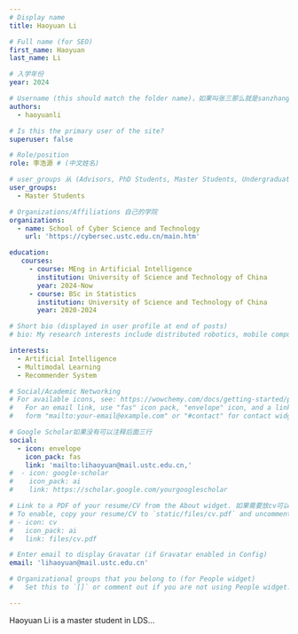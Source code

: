 ```yaml
---
# Display name
title: Haoyuan Li

# Full name (for SEO)
first_name: Haoyuan
last_name: Li

# 入学年份
year: 2024

# Username (this should match the folder name)，如果叫张三那么就是sanzhang
authors:
  - haoyuanli

# Is this the primary user of the site? 
superuser: false

# Role/position 
role: 李浩源 # (中文姓名)

# user_groups 从 (Advisors, PhD Students, Master Students, Undergraduate) 从这四个里面选
user_groups:
  - Master Students

# Organizations/Affiliations 自己的学院
organizations:
  - name: School of Cyber Science and Technology
    url: 'https://cybersec.ustc.edu.cn/main.htm'

education:
   courses:
     - course: MEng in Artificial Intelligence
       institution: University of Science and Technology of China
       year: 2024-Now
     - course: BSc in Statistics
       institution: University of Science and Technology of China
       year: 2020-2024

# Short bio (displayed in user profile at end of posts)
# bio: My research interests include distributed robotics, mobile computing and programmable matter.

interests:
  - Artificial Intelligence
  - Multimodal Learning
  - Recommender System

# Social/Academic Networking
# For available icons, see: https://wowchemy.com/docs/getting-started/page-builder/#icons
#   For an email link, use "fas" icon pack, "envelope" icon, and a link in the
#   form "mailto:your-email@example.com" or "#contact" for contact widget.

# Google Scholar如果没有可以注释后面三行
social:
  - icon: envelope
    icon_pack: fas
    link: 'mailto:lihaoyuan@mail.ustc.edu.cn,'
#  - icon: google-scholar
#    icon_pack: ai
#    link: https://scholar.google.com/yourgooglescholar

# Link to a PDF of your resume/CV from the About widget. 如果需要放cv可以发给我
# To enable, copy your resume/CV to `static/files/cv.pdf` and uncomment the lines below.
# - icon: cv
#   icon_pack: ai
#   link: files/cv.pdf

# Enter email to display Gravatar (if Gravatar enabled in Config)
email: 'lihaoyuan@mail.ustc.edu.cn'

# Organizational groups that you belong to (for People widget)
#   Set this to `[]` or comment out if you are not using People widget.

---
```


Haoyuan Li is a  master student in LDS...
